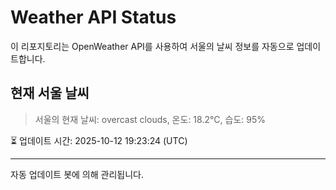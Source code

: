 
# Weather API Status

이 리포지토리는 OpenWeather API를 사용하여 서울의 날씨 정보를 자동으로 업데이트합니다.

## 현재 서울 날씨
> 서울의 현재 날씨: overcast clouds, 온도: 18.2°C, 습도: 95%

⏳ 업데이트 시간: 2025-10-12 19:23:24 (UTC)

---
자동 업데이트 봇에 의해 관리됩니다.
